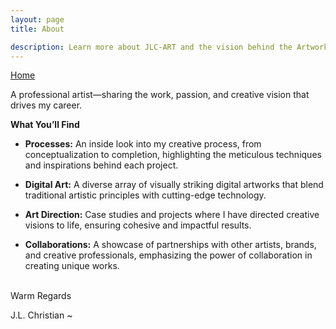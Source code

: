 ```yaml
---
layout: page
title: About

description: Learn more about JLC-ART and the vision behind the Artworks Codex.
---
```


<div class="flex-row-between">
	<a href="{{ https://seiminomore.github.io/JLC-Folio/ }}{{ site.baseurl}}"><i class="fa fa-home" aria-hidden="true"></i> Home</a>
</div>

A professional artist—sharing the work, passion, and creative vision that drives my career.

**What You’ll Find**

- **Processes:** An inside look into my creative process, from conceptualization to completion, highlighting the meticulous techniques and inspirations behind each project.

- **Digital Art:** A diverse array of visually striking digital artworks that blend traditional artistic principles with cutting-edge technology.

- **Art Direction:** Case studies and projects where I have directed creative visions to life, ensuring cohesive and impactful results.

- **Collaborations:** A showcase of partnerships with other artists, brands, and creative professionals, emphasizing the power of collaboration in creating unique works.
<br>
Warm Regards 

J.L. Christian ~